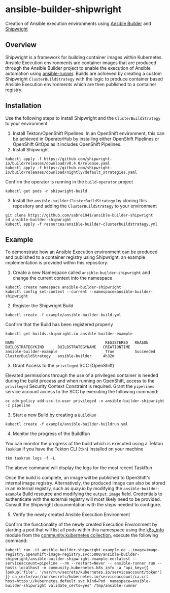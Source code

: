 # ansible-builder-shipwright

Creation of Ansible execution environments using [Ansible Builder](https://github.com/ansible/ansible-builder) and [Shipwright](https://github.com/ansible/ansible-builder)

## Overview

Shipwright is a framework for building container images within Kubernetes. Ansible Execution environments are container images that are produced through the Ansible Builder project to enable the execution of Ansible automation using [ansible-runner](https://github.com/ansible/ansible-runner). Builds are achieved by creating a custom Shipwright `ClusterBuildStrategy` with the logic to produce container based Ansible Execution environments which are then published to a container registry. 

## Installation

Use the following steps to install Shipwright and the `ClusterBuildStrategy` to your environment

1. Install Tekton/OpenShift Pipelines. In an OpenShift environment, this can be achieved in OperatorHub by installing either OpenShift Pipelines or OpenShift GitOps as it includes OpenShift Pipelines.
2. Install Shipwright

```
kubectl apply -f https://github.com/shipwright-io/build/releases/download/v0.4.0/release.yaml
kubectl apply -f https://github.com/shipwright-io/build/releases/download/nightly/default_strategies.yaml
```

Confirm the operator is running in the `build-operator` project

```
kubectl get pods -n shipwright-build
```

3. Install the `ansible-builder` `ClusterBuildStrategy` by cloning this repository and adding the `ClusterBuildStrategy` to your environment

```
git clone https://github.com/sabre1041/ansible-builder-shipwright
cd ansible-builder-shipwright
kubectl apply -f resources/ansible-builder-clusterbuildstrategy.yml
```

## Example

To demonstrate how an Ansible Execution environment can be produced and published to a container registry using Shipwright, an example implementation is provided within this repository.

1. Create a new Namespace called `ansible-builder-shipwright` and change the current context into the namespace

```
kubectl create namespace ansible-builder-shipwright
kubectl config set-context --current --namespace=ansible-builder-shipwright
```

2. Register the Shipwright Build

```
kubectl create -f example/ansible-builder-build.yml
```

Confirm that the Build has been registered properly

```
kubectl get builds.shipwright.io ansible-builder-example

NAME                                        REGISTERED   REASON                        BUILDSTRATEGYKIND      BUILDSTRATEGYNAME   CREATIONTIME
ansible-builder-example                     True         Succeeded                     ClusterBuildStrategy   ansible-builder     4h32m
```

3. Grant Access to the `privileged` SCC (OpenShift)

Elevated permissions through the use of a privileged container is needed during the build process and when running on OpenShift, access to the `privileged` Security Context Constraint is required. Grant the `pipelines` service account access to the SCC by executing the following command:

```
oc adm policy add-scc-to-user privileged -n ansible-builder-shipwright -z pipeline
```

3. Start a new Build by creating a `BuildRun`

```
kubectl create -f example/ansible-builder-buildrun.yml
```

4. Monitor the progress of the BuildRun

You can monitor the progress of the build which is executed using a Tekton `TaskRun` if you have the Tekton CLI (`tkn`) installed on your machine

```
tkn taskrun logs -f -L
```

The above command will display the logs for the most recent TaskRun

Once the build is complete, an image will be published to OpenShift's internal image registry. Alternatively, the produced image can also be stored in an external registry, such as quay.io by modifying the `ansible-builder-example` Build resource and modifying the `output.image` field. Credentials to authenticate with the external registry will most likely need to be provided. Consult the Shipwright documentation with the steps needed to configure.

5. Verify the newly created Ansible Execution Environment

Confirm the functionality of the newly created Execution Environment by starting a pod that will list all pods within this namespace using the [k8s_info](https://docs.ansible.com/ansible/latest/collections/community/kubernetes/k8s_info_module.html) module from the [community.kubernetes collection](https://galaxy.ansible.com/community/kubernetes), execute the following command:

```
kubectl run -it ansible-builder-shipwright-example-ee --image=image-registry.openshift-image-registry.svc:5000/ansible-builder-shipwright/ansible-builder-shipwright-example-ee:latest --serviceaccount=pipeline --rm --restart=Never -- ansible-runner run --hosts localhost -m community.kubernetes.k8s_info -a "api_key={{ lookup('file', '/var/run/secrets/kubernetes.io/serviceaccount/token') }} ca_cert=/var/run/secrets/kubernetes.io/serviceaccount/ca.crt host=https://kubernetes.default.svc kind=Pod  namespace=ansible-builder-shipwright validate_certs=yes" /tmp/ansible-runner
```
